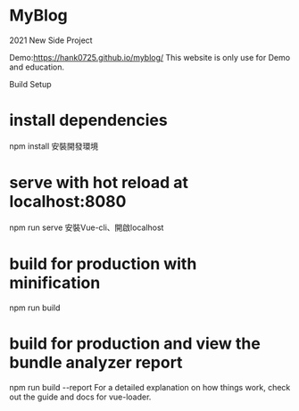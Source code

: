 # MyBlog
2021 New Side Project


Demo:https://hank0725.github.io/myblog/
This website is only use for Demo and education.

Build Setup
# install dependencies
npm install
安裝開發環境

# serve with hot reload at localhost:8080
npm run serve 安裝Vue-cli、開啟localhost

# build for production with minification
npm run build

# build for production and view the bundle analyzer report
npm run build --report
For a detailed explanation on how things work, check out the guide and docs for vue-loader.
